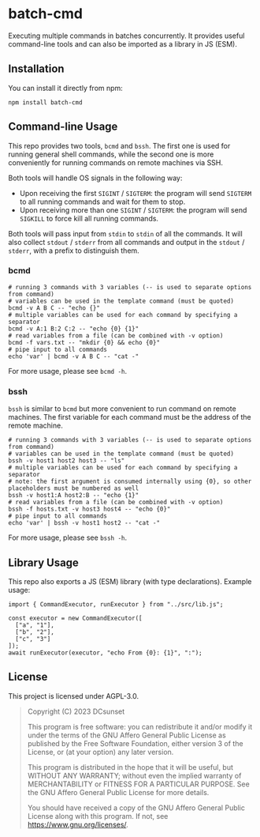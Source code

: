 # batch-cmd

Executing multiple commands in batches concurrently. It provides useful
command-line tools and can also be imported as a library in JS (ESM).

## Installation

You can install it directly from npm:

``` shell
npm install batch-cmd
```

## Command-line Usage

This repo provides two tools, `bcmd` and `bssh`. The first one is used
for running general shell commands, while the second one is more
conveniently for running commands on remote machines via SSH.

Both tools will handle OS signals in the following way:

-   Upon receiving the first `SIGINT` / `SIGTERM`: the program will send
    `SIGTERM` to all running commands and wait for them to stop.
-   Upon receiving more than one `SIGINT` / `SIGTERM`: the program will
    send `SIGKILL` to force kill all running commands.

Both tools will pass input from `stdin` to `stdin` of all the commands.
It will also collect `stdout` / `stderr` from all commands and output in
the `stdout` / `stderr`, with a prefix to distinguish them.

### bcmd

``` shell
# running 3 commands with 3 variables (-- is used to separate options from command)
# variables can be used in the template command (must be quoted)
bcmd -v A B C -- "echo {}"
# multiple variables can be used for each command by specifying a separator
bcmd -v A:1 B:2 C:2 -- "echo {0} {1}"
# read variables from a file (can be combined with -v option)
bcmd -f vars.txt -- "mkdir {0} && echo {0}"
# pipe input to all commands
echo 'var' | bcmd -v A B C -- "cat -"
```

For more usage, please see `bcmd -h`.

### bssh

`bssh` is similar to `bcmd` but more convenient to run command on remote
machines. The first variable for each command must be the address of the
remote machine.

``` shell
# running 3 commands with 3 variables (-- is used to separate options from command)
# variables can be used in the template command (must be quoted)
bssh -v host1 host2 host3 -- "ls"
# multiple variables can be used for each command by specifying a separator
# note: the first argument is consumed internally using {0}, so other placeholders must be numbered as well
bssh -v host1:A host2:B -- "echo {1}"
# read variables from a file (can be combined with -v option)
bssh -f hosts.txt -v host3 host4 -- "echo {0}"
# pipe input to all commands
echo 'var' | bssh -v host1 host2 -- "cat -"
```

For more usage, please see `bssh -h`.

## Library Usage

This repo also exports a JS (ESM) library (with type declarations).
Example usage:

``` {.javascript org-language="js"}
import { CommandExecutor, runExecutor } from "../src/lib.js";

const executor = new CommandExecutor([
  ["a", "1"],
  ["b", "2"],
  ["c", "3"]
]);
await runExecutor(executor, "echo From {0}: {1}", ":");
```

## License

This project is licensed under AGPL-3.0.

> Copyright (C) 2023 DCsunset
>
> This program is free software: you can redistribute it and/or modify
> it under the terms of the GNU Affero General Public License as
> published by the Free Software Foundation, either version 3 of the
> License, or (at your option) any later version.
>
> This program is distributed in the hope that it will be useful, but
> WITHOUT ANY WARRANTY; without even the implied warranty of
> MERCHANTABILITY or FITNESS FOR A PARTICULAR PURPOSE. See the GNU
> Affero General Public License for more details.
>
> You should have received a copy of the GNU Affero General Public
> License along with this program. If not, see
> <https://www.gnu.org/licenses/>.
